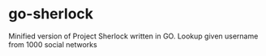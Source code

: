 # go-sherlock
Minified version of Project Sherlock written in GO. Lookup given username from 1000 social networks
